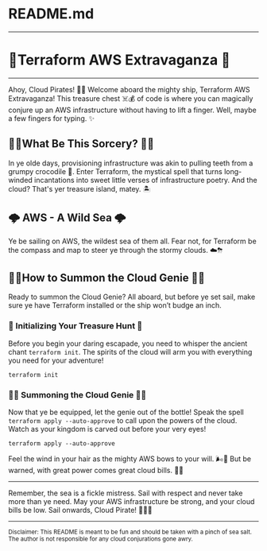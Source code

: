 # README.md

---

# 🌵Terraform AWS Extravaganza 🌵

---

Ahoy, Cloud Pirates! 🏴‍☠️ Welcome aboard the mighty ship, Terraform AWS Extravaganza! This treasure chest ☠️💰 of code is where you can magically conjure up an AWS infrastructure without having to lift a finger. Well, maybe a few fingers for typing. ✨

## 🧙‍♂️What Be This Sorcery? 🧙‍♂️

In ye olde days, provisioning infrastructure was akin to pulling teeth from a grumpy crocodile 🐊. Enter Terraform, the mystical spell that turns long-winded incantations into sweet little verses of infrastructure poetry. And the cloud? That's yer treasure island, matey. 🏝

## 🌩 AWS - A Wild Sea 🌩

Ye be sailing on AWS, the wildest sea of them all. Fear not, for Terraform be the compass and map to steer ye through the stormy clouds. ☁️⛈

## 🧞‍♂️How to Summon the Cloud Genie 🧞‍♂️

Ready to summon the Cloud Genie? All aboard, but before ye set sail, make sure ye have Terraform installed or the ship won’t budge an inch.

### 🚀 Initializing Your Treasure Hunt 🚀

Before you begin your daring escapade, you need to whisper the ancient chant `terraform init`. The spirits of the cloud will arm you with everything you need for your adventure!

```shell
terraform init
```

### 🧞‍♂️ Summoning the Cloud Genie 🧞‍♂️

Now that ye be equipped, let the genie out of the bottle! Speak the spell `terraform apply --auto-approve` to call upon the powers of the cloud. Watch as your kingdom is carved out before your very eyes!

```shell
terraform apply --auto-approve
```

Feel the wind in your hair as the mighty AWS bows to your will. 🌬👑 But be warned, with great power comes great cloud bills. 🧾💸

---

Remember, the sea is a fickle mistress. Sail with respect and never take more than ye need. May your AWS infrastructure be strong, and your cloud bills be low. Sail onwards, Cloud Pirate! 🏴‍☠️🚢

---

<sub>Disclaimer: This README is meant to be fun and should be taken with a pinch of sea salt. The author is not responsible for any cloud conjurations gone awry.</sub>